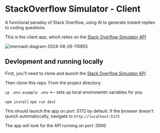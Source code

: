 # StackOverflow Simulator - Client

A functional paradoy of Stack Overflow, using AI to generate instant replies to coding questions.

This is the client app, which relies on the [Stack Overflow Simulator API](https://github.com/clairefro/sos-api)

![mermaid-diagram-2024-08-26-115855](https://github.com/user-attachments/assets/f6217db8-6418-420b-a909-9551528392c2)

## Devlopment and running locally

First, you'll need to clone and launch the [Stack Overflow Simulator API](https://github.com/clairefro/sos-api?tab=readme-ov-file#devlopment-and-running-locally)

Then clone this repo. From the project directory:

`cp .env.example .env` <-- sets up local environemtn variables for you

`npm install`
`npm run dev`)

This should launch the app on port :5172 by default. If the browser doesn't launch automaticcally, navigate to `http://localhost:5173`

The app will look for the API running on port :3000
